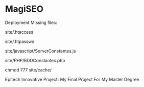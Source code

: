 MagiSEO
=======

Deployment Missing files:

site/.htaccess

site/.htpasswd

site/javascript/ServerConstantes.js

site/PHP/BDDConstantes.php

chmod 777 site/cache/


Epitech Innovative Project: My Final Project For My Master Degree
